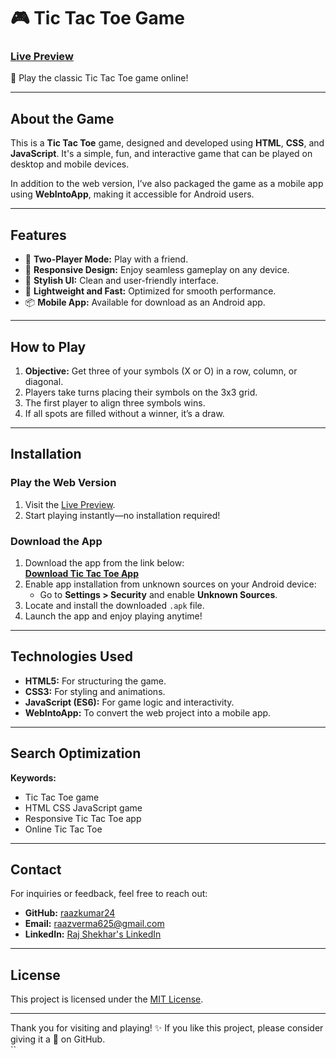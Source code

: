 # 🎮 Tic Tac Toe Game  

### [Live Preview](https://raazkumar24.github.io/tic-tac-toe-game/)  
🎉 Play the classic Tic Tac Toe game online!  

---

## About the Game  
This is a **Tic Tac Toe** game, designed and developed using **HTML**, **CSS**, and **JavaScript**. It's a simple, fun, and interactive game that can be played on desktop and mobile devices.  

In addition to the web version, I’ve also packaged the game as a mobile app using **WebIntoApp**, making it accessible for Android users.  

---

## Features  
- 🎲 **Two-Player Mode:** Play with a friend.  
- 📱 **Responsive Design:** Enjoy seamless gameplay on any device.  
- 🎨 **Stylish UI:** Clean and user-friendly interface.  
- 🚀 **Lightweight and Fast:** Optimized for smooth performance.  
- 📦 **Mobile App:** Available for download as an Android app.  

---

## How to Play  
1. **Objective:** Get three of your symbols (X or O) in a row, column, or diagonal.  
2. Players take turns placing their symbols on the 3x3 grid.  
3. The first player to align three symbols wins.  
4. If all spots are filled without a winner, it’s a draw.  

---

## Installation  

### Play the Web Version  
1. Visit the [Live Preview](https://raazkumar24.github.io/tic-tac-toe-game/).  
2. Start playing instantly—no installation required!  

### Download the App  
1. Download the app from the link below:  
   **[Download Tic Tac Toe App](https://drive.google.com/file/d/1HzytYXzcrvgEymm2PZ3T3eMvNMWa4rCN/view?usp=drive_link)**  
2. Enable app installation from unknown sources on your Android device:  
   - Go to **Settings > Security** and enable **Unknown Sources**.  
3. Locate and install the downloaded `.apk` file.  
4. Launch the app and enjoy playing anytime!  

---

## Technologies Used  
- **HTML5:** For structuring the game.  
- **CSS3:** For styling and animations.  
- **JavaScript (ES6):** For game logic and interactivity.  
- **WebIntoApp:** To convert the web project into a mobile app.  

---

## Search Optimization  
**Keywords:**  
- Tic Tac Toe game  
- HTML CSS JavaScript game  
- Responsive Tic Tac Toe app  
- Online Tic Tac Toe  

---

## Contact  
For inquiries or feedback, feel free to reach out:  
- **GitHub:** [raazkumar24](https://github.com/raazkumar24)  
- **Email:** raazverma625@gmail.com  
- **LinkedIn:** [Raj Shekhar's LinkedIn](https://www.linkedin.com/in/raj-shekhar-799898214)  

---

## License  
This project is licensed under the [MIT License](./LICENSE).  

---

Thank you for visiting and playing! ✨ If you like this project, please consider giving it a 🌟 on GitHub.  
``
